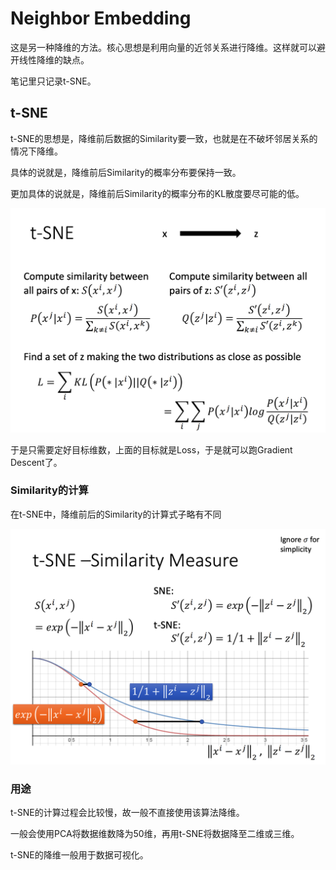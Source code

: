 # Neighbor Embedding

这是另一种降维的方法。核心思想是利用向量的近邻关系进行降维。这样就可以避开线性降维的缺点。

笔记里只记录t-SNE。

## t-SNE

t-SNE的思想是，降维前后数据的Similarity要一致，也就是在不破坏邻居关系的情况下降维。

具体的说就是，降维前后Similarity的概率分布要保持一致。

更加具体的说就是，降维前后Similarity的概率分布的KL散度要尽可能的低。

<img src="img/15_01.png" />

于是只需要定好目标维数，上面的目标就是Loss，于是就可以跑Gradient Descent了。

### Similarity的计算

在t-SNE中，降维前后的Similarity的计算式子略有不同

<img src="img/15_02.png" />

### 用途

t-SNE的计算过程会比较慢，故一般不直接使用该算法降维。

一般会使用PCA将数据维数降为50维，再用t-SNE将数据降至二维或三维。

t-SNE的降维一般用于数据可视化。